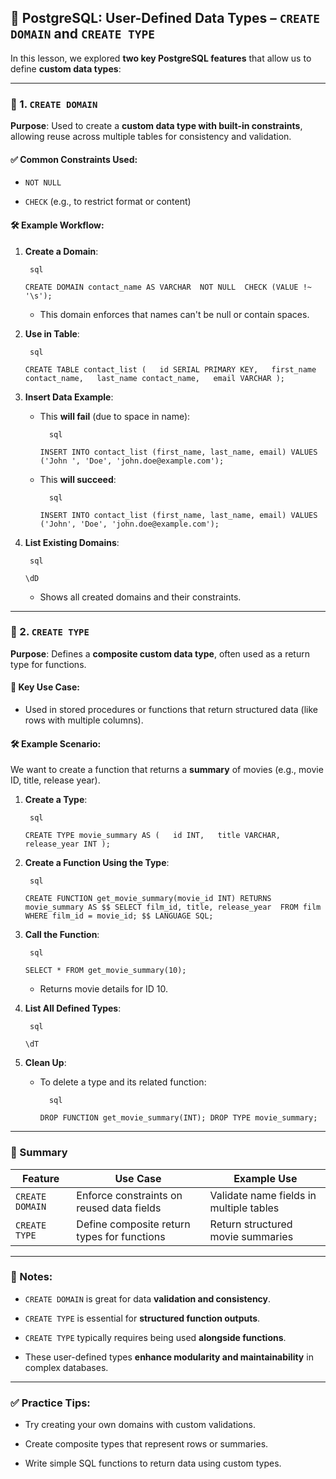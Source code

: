 ## 📘 PostgreSQL: User-Defined Data Types – `CREATE DOMAIN` and `CREATE TYPE`

In this lesson, we explored **two key PostgreSQL features** that allow us to define **custom data types**:

---

### 🧱 1. `CREATE DOMAIN`

**Purpose**: Used to create a **custom data type with built-in constraints**, allowing reuse across multiple tables for consistency and validation.

#### ✅ Common Constraints Used:

- `NOT NULL`
    
- `CHECK` (e.g., to restrict format or content)
    

#### 🛠 Example Workflow:

1. **Create a Domain**:
	    
		sql
	    
    `CREATE DOMAIN contact_name AS VARCHAR  NOT NULL  CHECK (VALUE !~ '\s');`
    
    - This domain enforces that names can't be null or contain spaces.
        
2. **Use in Table**:
	    
		sql
	    
    `CREATE TABLE contact_list (   id SERIAL PRIMARY KEY,   first_name contact_name,   last_name contact_name,   email VARCHAR );`
    
3. **Insert Data Example**:
    
    - This **will fail** (due to space in name):
	        
			sql
	        
        `INSERT INTO contact_list (first_name, last_name, email) VALUES ('John ', 'Doe', 'john.doe@example.com');`
        
    - This **will succeed**:
	        
			sql
	        
        `INSERT INTO contact_list (first_name, last_name, email) VALUES ('John', 'Doe', 'john.doe@example.com');`
        
4. **List Existing Domains**:
	    
		sql
	    
    `\dD`
    
    - Shows all created domains and their constraints.
        

---

### 🧩 2. `CREATE TYPE`

**Purpose**: Defines a **composite custom data type**, often used as a return type for functions.

#### 📌 Key Use Case:

- Used in stored procedures or functions that return structured data (like rows with multiple columns).
    

#### 🛠 Example Scenario:

We want to create a function that returns a **summary** of movies (e.g., movie ID, title, release year).

1. **Create a Type**:
	    
		sql
	    
    `CREATE TYPE movie_summary AS (   id INT,   title VARCHAR,   release_year INT );`
    
2. **Create a Function Using the Type**:
	    
		sql
	    
    `CREATE FUNCTION get_movie_summary(movie_id INT) RETURNS movie_summary AS $$ SELECT film_id, title, release_year  FROM film  WHERE film_id = movie_id; $$ LANGUAGE SQL;`
    
3. **Call the Function**:
	    
		sql
	    
    `SELECT * FROM get_movie_summary(10);`
    
    - Returns movie details for ID 10.
        
4. **List All Defined Types**:
	    
		sql
	    
    `\dT`
    
5. **Clean Up**:
    
    - To delete a type and its related function:
	        
			sql
	        
        `DROP FUNCTION get_movie_summary(INT); DROP TYPE movie_summary;`
        

---

### 📌 Summary

|Feature|Use Case|Example Use|
|---|---|---|
|`CREATE DOMAIN`|Enforce constraints on reused data fields|Validate name fields in multiple tables|
|`CREATE TYPE`|Define composite return types for functions|Return structured movie summaries|

---

### 📝 Notes:

- `CREATE DOMAIN` is great for data **validation and consistency**.
    
- `CREATE TYPE` is essential for **structured function outputs**.
    
- `CREATE TYPE` typically requires being used **alongside functions**.
    
- These user-defined types **enhance modularity and maintainability** in complex databases.
    

---

### ✅ Practice Tips:

- Try creating your own domains with custom validations.
    
- Create composite types that represent rows or summaries.
    
- Write simple SQL functions to return data using custom types.